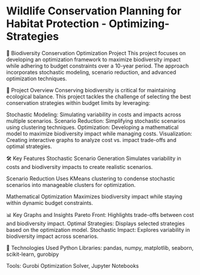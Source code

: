 # Wildlife Conservation Planning for Habitat Protection - Optimizing-Strategies

🌱 Biodiversity Conservation Optimization Project
This project focuses on developing an optimization framework to maximize biodiversity impact while adhering to budget constraints over a 10-year period. The approach incorporates stochastic modeling, scenario reduction, and advanced optimization techniques.

🚀 Project Overview
Conserving biodiversity is critical for maintaining ecological balance. This project tackles the challenge of selecting the best conservation strategies within budget limits by leveraging:

Stochastic Modeling: Simulating variability in costs and impacts across multiple scenarios.
Scenario Reduction: Simplifying stochastic scenarios using clustering techniques.
Optimization: Developing a mathematical model to maximize biodiversity impact while managing costs.
Visualization: Creating interactive graphs to analyze cost vs. impact trade-offs and optimal strategies.

🛠 Key Features
Stochastic Scenario Generation
Simulates variability in costs and biodiversity impacts to create realistic scenarios.

Scenario Reduction
Uses KMeans clustering to condense stochastic scenarios into manageable clusters for optimization.

Mathematical Optimization
Maximizes biodiversity impact while staying within dynamic budget constraints.

📊 Key Graphs and Insights
Pareto Front: Highlights trade-offs between cost and biodiversity impact.
Optimal Strategies: Displays selected strategies based on the optimization model.
Stochastic Impact: Explores variability in biodiversity impact across scenarios.

🧰 Technologies Used
Python Libraries:
pandas, numpy, matplotlib, seaborn, scikit-learn, gurobipy

Tools:
Gurobi Optimization Solver, Jupyter Notebooks

